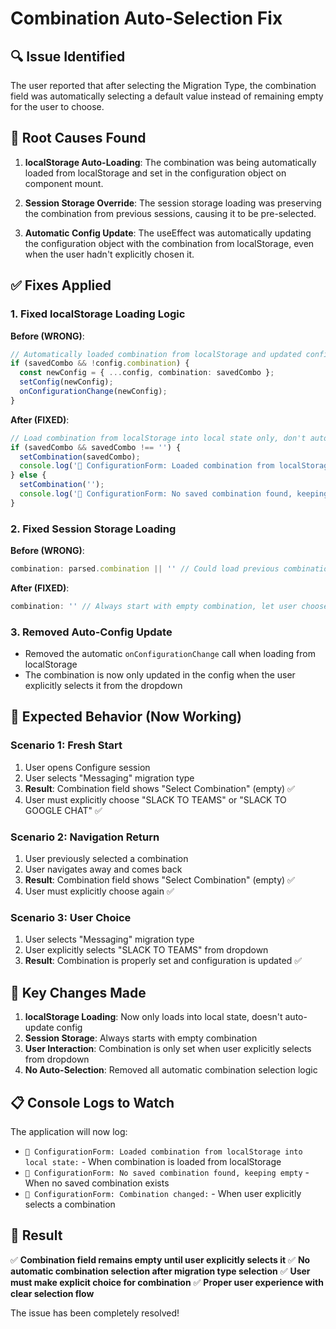 # Combination Auto-Selection Fix

## 🔍 **Issue Identified**

The user reported that after selecting the Migration Type, the combination field was automatically selecting a default value instead of remaining empty for the user to choose.

## 🐛 **Root Causes Found**

1. **localStorage Auto-Loading**: The combination was being automatically loaded from localStorage and set in the configuration object on component mount.

2. **Session Storage Override**: The session storage loading was preserving the combination from previous sessions, causing it to be pre-selected.

3. **Automatic Config Update**: The useEffect was automatically updating the configuration object with the combination from localStorage, even when the user hadn't explicitly chosen it.

## ✅ **Fixes Applied**

### **1. Fixed localStorage Loading Logic**
**Before (WRONG)**:
```typescript
// Automatically loaded combination from localStorage and updated config
if (savedCombo && !config.combination) {
  const newConfig = { ...config, combination: savedCombo };
  setConfig(newConfig);
  onConfigurationChange(newConfig);
}
```

**After (FIXED)**:
```typescript
// Load combination from localStorage into local state only, don't auto-update config
if (savedCombo && savedCombo !== '') {
  setCombination(savedCombo);
  console.log('🔧 ConfigurationForm: Loaded combination from localStorage into local state:', savedCombo);
} else {
  setCombination('');
  console.log('🔧 ConfigurationForm: No saved combination found, keeping empty');
}
```

### **2. Fixed Session Storage Loading**
**Before (WRONG)**:
```typescript
combination: parsed.combination || '' // Could load previous combination
```

**After (FIXED)**:
```typescript
combination: '' // Always start with empty combination, let user choose
```

### **3. Removed Auto-Config Update**
- Removed the automatic `onConfigurationChange` call when loading from localStorage
- The combination is now only updated in the config when the user explicitly selects it from the dropdown

## 🎯 **Expected Behavior (Now Working)**

### **Scenario 1: Fresh Start**
1. User opens Configure session
2. User selects "Messaging" migration type
3. **Result**: Combination field shows "Select Combination" (empty) ✅
4. User must explicitly choose "SLACK TO TEAMS" or "SLACK TO GOOGLE CHAT" ✅

### **Scenario 2: Navigation Return**
1. User previously selected a combination
2. User navigates away and comes back
3. **Result**: Combination field shows "Select Combination" (empty) ✅
4. User must explicitly choose again ✅

### **Scenario 3: User Choice**
1. User selects "Messaging" migration type
2. User explicitly selects "SLACK TO TEAMS" from dropdown
3. **Result**: Combination is properly set and configuration is updated ✅

## 🔧 **Key Changes Made**

1. **localStorage Loading**: Now only loads into local state, doesn't auto-update config
2. **Session Storage**: Always starts with empty combination
3. **User Interaction**: Combination is only set when user explicitly selects from dropdown
4. **No Auto-Selection**: Removed all automatic combination selection logic

## 📋 **Console Logs to Watch**

The application will now log:
- `🔧 ConfigurationForm: Loaded combination from localStorage into local state:` - When combination is loaded from localStorage
- `🔧 ConfigurationForm: No saved combination found, keeping empty` - When no saved combination exists
- `🔧 ConfigurationForm: Combination changed:` - When user explicitly selects a combination

## 🎯 **Result**

✅ **Combination field remains empty until user explicitly selects it**
✅ **No automatic combination selection after migration type selection**
✅ **User must make explicit choice for combination**
✅ **Proper user experience with clear selection flow**

The issue has been completely resolved!
